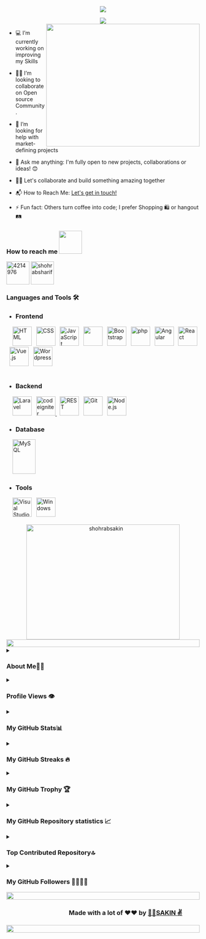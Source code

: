 <!-- GitHub Profile Banner README Generator  -->

<p align="center"><img src="https://git-profile-readme-banner.vercel.app/api/python?username=ShohrabSakin&txt=💁‍♂️A%20Passionate🌍Web%20Developer💻from%20Bangladesh&bg=white&fill=black"></p>

<!-- A  gif  text -->

<div align="center">
  <a href="https://github.com/blckclov3r"><img src="https://readme-typing-svg.herokuapp.com/?lines=💁‍♂️A%20Passionate✌️;🌍Web%20Developer🖥️;from%20Bangladesh&font=Pacifico&center=true&width=670&height=100&color=006699&vCenter=true&size=50%42"></a>
  
</div>


<!-- A boy with PC picture  -->

<img align="right" src="https://github.com/abhisheknaiidu/abhisheknaiidu/blob/master/code.gif?raw=true" width="400" height="320" />


- 💻 I’m currently working on improving my Skills 

- 💁‍♂️ I’m looking to collaborate on Open source Community.

- 🤝 I’m looking for help with market-defining projects

- 💬 Ask me anything: I'm fully open to new projects, collaborations or ideas! 😊

- 👨‍💻 Let's collaborate and build something amazing together
  
- 📬 How to Reach Me: [Let's get in touch!](https://www.linkedin.com/in/shohrabsharif/)

- ⚡ Fun fact: Others turn coffee into code; I prefer Shopping 🛍️ or hangout 🛤️


<h3 align="left">
  
  How to reach me <a href="https://gifyu.com/image/Zy2f"><img src="https://github.com/milaan9/milaan9/blob/main/Handshake.gif" 
  width="60"></a>
  
</h3>

<p>

  <a href="mailto:amicablesakin@gmail.com" target="blank"><img align="center" src="https://www.freepnglogos.com/uploads/logo-gmail-png/logo-gmail-png-file-gmail-icon-svg-wikimedia-commons-0.png" alt="4214976" height="60" width="60" /></a> 
   <a href="https://www.linkedin.com/in/shohrabsharif/" target="blank"><img align="center" src="https://img.icons8.com/fluent/48/000000/linkedin.png" alt="shohrabsharif" height="60" width="60" /></a>
  
</p>

<h3 align="left"> Languages and Tools 🛠️ </h3>

- <h3>Frontend</h3> 
<div align="left"> &nbsp;&nbsp;&nbsp;
 <img width="50" src="https://user-images.githubusercontent.com/25181517/192158954-f88b5814-d510-4564-b285-dff7d6400dad.png" alt="HTML" title="HTML"/>   &nbsp;
	<img width="50" src="https://user-images.githubusercontent.com/25181517/183898674-75a4a1b1-f960-4ea9-abcb-637170a00a75.png" alt="CSS" title="CSS"/>  &nbsp;
	<img width="50" src="https://user-images.githubusercontent.com/25181517/117447155-6a868a00-af3d-11eb-9cfe-245df15c9f3f.png" alt="JavaScript" title="JavaScript"/>    &nbsp;
	<img width="50" src="https://skillicons.dev/icons?i=jquery" />    &nbsp;
	<img width="50" src="https://user-images.githubusercontent.com/25181517/183898054-b3d693d4-dafb-4808-a509-bab54cf5de34.png" alt="Bootstrap" title="Bootstrap"/>    &nbsp;
	<img width="50" src="https://user-images.githubusercontent.com/25181517/183570228-6a040b9f-3ddf-47a2-a201-743121dac664.png" alt="php" title="php"/>   &nbsp;
	<img width="50" src="https://user-images.githubusercontent.com/25181517/183890595-779a7e64-3f43-4634-bad2-eceef4e80268.png" alt="Angular" title="Angular"/>  &nbsp;
	<img width="50" src="https://user-images.githubusercontent.com/25181517/183897015-94a058a6-b86e-4e42-a37f-bf92061753e5.png" alt="React" title="React"/>  &nbsp;  
	<img width="50" src="https://user-images.githubusercontent.com/25181517/117448124-a2da9800-af3e-11eb-85d2-bd1b69b65603.png" alt="Vue.js" title="Vue.js"/>  &nbsp;
	<img width="50" src="https://user-images.githubusercontent.com/25181517/192158957-b1256181-356c-46a3-beb9-487af08a6266.png" alt="Wordpress" title="Wordpress"/>  &nbsp;
</div>  <br/>

- <h3>Backend</h3> 
<div align="left"> &nbsp;&nbsp;&nbsp;
  <img width="50" src="https://github.com/marwin1991/profile-technology-icons/assets/25181517/afcf1c98-544e-41fb-bf44-edba5e62809a" alt="Laravel" title="Laravel"/>  &nbsp;
  <a href="https://codeigniter.com"  rel="noreferrer"> <img src="https://cdn.worldvectorlogo.com/logos/codeigniter.svg" alt="codeigniter" width="50" height="50"/> </a>  &nbsp;
	<img width="50" src="https://user-images.githubusercontent.com/25181517/192107858-fe19f043-c502-4009-8c47-476fc89718ad.png" alt="REST" title="REST"/>  &nbsp;
	<img width="50" src="https://user-images.githubusercontent.com/25181517/192108372-f71d70ac-7ae6-4c0d-8395-51d8870c2ef0.png" alt="Git" title="Git"/>  &nbsp;
	<img width="50" src="https://user-images.githubusercontent.com/25181517/183568594-85e280a7-0d7e-4d1a-9028-c8c2209e073c.png" alt="Node.js" title="Node.js"/> 
</div> 

- <h3>Database</h3> 
<div align="left"> &nbsp;&nbsp;&nbsp;
 	<img width="60" height="90" src="https://user-images.githubusercontent.com/25181517/183896128-ec99105a-ec1a-4d85-b08b-1aa1620b2046.png" alt="MySQL" title="MySQL"/>
</div> 

- <h3>Tools</h3> 
<div align="left"> &nbsp;&nbsp;&nbsp;
  <img width="50" src="https://user-images.githubusercontent.com/25181517/192108891-d86b6220-e232-423a-bf5f-90903e6887c3.png" alt="Visual Studio Code" title="Visual Studio Code"/> &nbsp;
  <img width="50" src="https://user-images.githubusercontent.com/25181517/186884150-05e9ff6d-340e-4802-9533-2c3f02363ee3.png" alt="Windows" title="Windows"/>
</div> <br/>


<!-- Most used languages ratings -->
   
 <div align="center"> <img  src="https://github-readme-stats.vercel.app/api/top-langs?username=shohrabsakin&show_icons=true&locale=en&layout=compact" alt="shohrabsakin" width='400' height='300' /> 
</div>   


<!-- A cool lighting pic  -->

   <img src="https://i.imgur.com/dBaSKWF.gif" height="20" width="100%">


<!-- About Me -->

<details>
  <summary><h3>About Me💁‍♂️</h3></summary>
  <br/> &nbsp; &nbsp;
    <div align="center">
	    <b> Hello! My name is Sakin............ [Write your bio later]</b>
    </div>
</details> 



<!-- Profile Views -->

<details>
  <summary><h3>Profile Views 👁️</h3></summary>
  <br/> &nbsp; &nbsp;

   <div align="center">
	   <img  src="https://komarev.com/ghpvc/?username=ShohrabSakin&label=💁‍♂️%20Profile%20views&color=brightgreen&style=flat" alt="watching_count" width='300' height='50' /> &nbsp; &nbsp; &nbsp; 
	   <img  src="https://widgetbite.com/stats/{random-guid}" alt="watching_count" width='300' height='230' />
   </div>
</details>



<!-- My GitHub Stats📊 -->

<details>
  <summary><h3>My GitHub Stats📊</h3></summary> 
    <br/>
 <div align="center">
   <img align="center" src="https://github-readme-stats.vercel.app/api?username=shohrabsakin&show_icons=true&locale=en" alt="shohrabsakin"  /> 
   </div>
</details>



<!-- My GitHub Streaks 🔥 -->

<details>
  <summary><h3>My GitHub Streaks 🔥</h3></summary> 
    <br/>
 <div align="center">
   <img src="https://github-readme-streak-stats.herokuapp.com/?user=shohrabsakin&" alt="shohrabsakin" />
   </div>
</details>


<!-- My GitHub Trophy 🏆 -->

<details>
  <summary><h3>My GitHub Trophy 🏆</h3></summary> 
    <br/>
 <div align="center">
   <img src="https://github-profile-trophy.vercel.app/?username=shohrabsakin" alt="shohrabsakin" /> 
   </div>
</details>



<!-- My GitHub Repository statistics 📈 -->

<details>
  <summary><h3>My GitHub Repository statistics 📈</h3></summary> 
    <br/>
 <div align="center">
   <img src="https://github-profile-summary-cards.vercel.app/api/cards/productive-time?username=ShohrabSakin&theme=github&utcOffset=-5">
   <img src="https://github-profile-summary-cards.vercel.app/api/cards/profile-details?username=ShohrabSakin&theme=github"/> <br/>
   <img src="https://myreadme.vercel.app/api/embed/ShohrabSakin?panels=userstatistics,toprepositories,toplanguages,commitgraph" alt="reimaginedreadme" />
   </div>
</details>



<!--  Top Contributed Repository 🔝 -->

<details>
  <summary><h3>Top Contributed Repository🔝</h3></summary> 
    <br/> 
 
  ![](https://github-contributor-stats.vercel.app/api?username=ShohrabSakin&limit=5&theme=chalk&combine_all_yearly_contributions=true) 
	 
</details>



<!-- My GitHub Followers👨‍👩‍👧‍👦 -->

<details>
  <summary><h3>My GitHub Followers 👨‍👩‍👧‍👦</h3></summary> 
    <br/>
 <div align="center">
	 <img alt="followers" src="https://img.shields.io/github/followers/ShohrabSakin?label=Followers&style=social" width='300' height='50'/>
	 
   </div>
</details>


<!-- A cool lighting pic  -->
<img src="https://i.imgur.com/dBaSKWF.gif" height="20" width="100%">

### &nbsp; &nbsp; &nbsp; &nbsp; &nbsp; &nbsp; &nbsp; &nbsp; &nbsp; &nbsp; &nbsp; &nbsp; &nbsp; &nbsp; &nbsp; &nbsp; &nbsp; &nbsp; &nbsp; &nbsp; &nbsp;  Made with a lot of ❤️❤️ by [💁‍♂️SAKIN ✌️](https://github.com/ShohrabSakin)

<!-- A cool lighting pic  -->
<img src="https://i.imgur.com/dBaSKWF.gif" height="20" width="100%">










